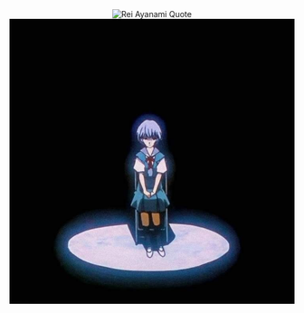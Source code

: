 <div align="center">

<img src="https://readme-typing-svg.herokuapp.com/?font=JetBrains+Mono&size=18&duration=4000&pause=1000&color=87CEEB&center=true&vCenter=true&width=800&height=60&lines=Who+am+I%3F;What+am+I%3F;If+I+die%2C+will+I+disappear%3F;If+I+am+replaced%2C+am+I+still+me%3F;Or+am+I+just+an+object%3F" alt="Rei Ayanami Quote">

<br>

<img src="img/rei.jpg" alt="Rei Ayanami">

</div>
